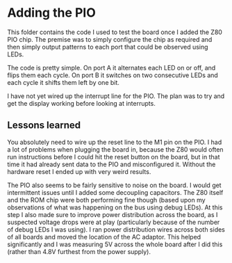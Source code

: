 # Adding the PIO

This folder contains the code I used to test the board once I added the Z80 PIO chip. The premise was to simply configure the chip as required and then simply output patterns to each port that could be observed using LEDs.

The code is pretty simple. On port A it alternates each LED on or off, and flips them each cycle. On port B it switches on two consecutive LEDs and each cycle it shifts them left by one bit.

I have not yet wired up the interrupt line for the PIO. The plan was to try and get the display working before looking at interrupts.

## Lessons learned

You absolutely need to wire up the reset line to the M1 pin on the PIO. I had a lot of problems when plugging the board in, because the Z80 would often run instructions before I could hit the reset button on the board, but in that time it had already sent data to the PIO and misconfigured it. Without the hardware reset I ended up with very weird results.

The PIO also seems to be fairly sensitive to noise on the board. I would get intermittent issues until I added some decoupling capacitors. The Z80 itself and the ROM chip were both performing fine though (based upon my observations of what was happening on the bus using debug LEDs). At this step I also made sure to improve power distribution across the board, as I suspected voltage drops were at play (particularly because of the number of debug LEDs I was using). I ran power distribution wires across both sides of all boards and moved the location of the AC adaptor. This helped significantly and I was measuring 5V across the whole board after I did this (rather than 4.8V furthest from the power supply).

